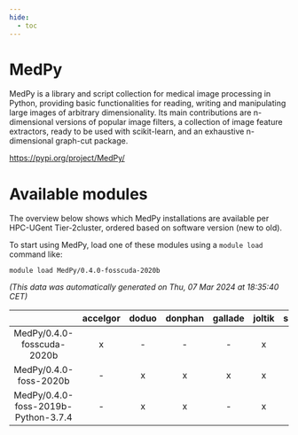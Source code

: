 ```yaml
---
hide:
  - toc
---
```


MedPy
=====


MedPy is a library and script collection for medical image processing in Python, providing basic functionalities for reading, writing and manipulating large images of arbitrary dimensionality. Its main contributions are n-dimensional versions of popular image filters, a collection of image feature extractors, ready to be used with scikit-learn, and an exhaustive n-dimensional graph-cut package.

https://pypi.org/project/MedPy/
# Available modules


The overview below shows which MedPy installations are available per HPC-UGent Tier-2cluster, ordered based on software version (new to old).

To start using MedPy, load one of these modules using a `module load` command like:

```shell
module load MedPy/0.4.0-fosscuda-2020b
```

*(This data was automatically generated on Thu, 07 Mar 2024 at 18:35:40 CET)*  

| |accelgor|doduo|donphan|gallade|joltik|skitty|
| :---: | :---: | :---: | :---: | :---: | :---: | :---: |
|MedPy/0.4.0-fosscuda-2020b|x|-|-|-|x|-|
|MedPy/0.4.0-foss-2020b|-|x|x|x|x|x|
|MedPy/0.4.0-foss-2019b-Python-3.7.4|-|x|x|-|x|x|
